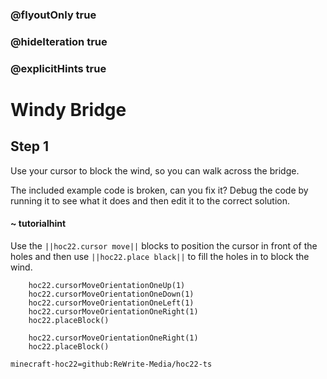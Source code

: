 ### @flyoutOnly true
### @hideIteration true
### @explicitHints true


# Windy Bridge

## Step 1
Use your cursor to block the wind, so you can walk across the bridge.

The included example code is broken, can you fix it? Debug the code by running it to see what it does and then edit it to the correct solution.

#### ~ tutorialhint 
Use the ``||hoc22.cursor move||`` blocks to position the cursor in front of the holes and then use ``||hoc22.place black||`` to fill the holes in to block the wind.



```ghost
    hoc22.cursorMoveOrientationOneUp(1)
    hoc22.cursorMoveOrientationOneDown(1)
    hoc22.cursorMoveOrientationOneLeft(1)
    hoc22.cursorMoveOrientationOneRight(1)
    hoc22.placeBlock()
```
```template
    hoc22.cursorMoveOrientationOneRight(1)   
    hoc22.placeBlock()
```
```package
minecraft-hoc22=github:ReWrite-Media/hoc22-ts
```